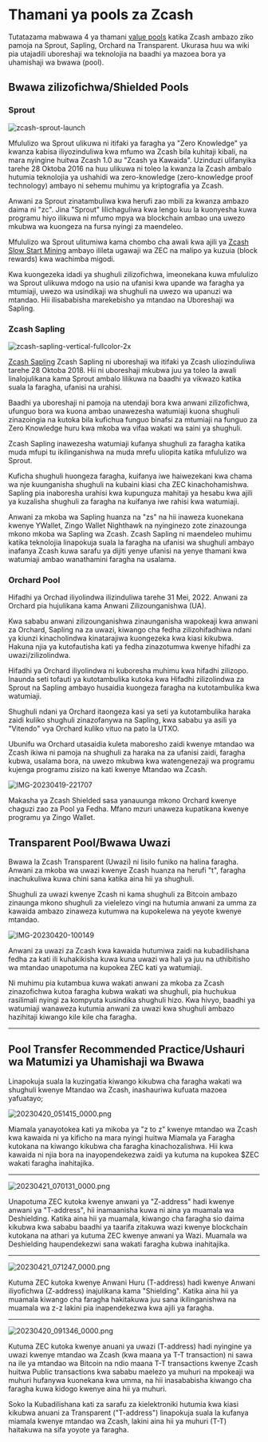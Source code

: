 # Thamani ya pools za Zcash

Tutatazama mabwawa 4 ya thamani [value pools](https://zcash.readthedocs.io/en/latest/rtd_pages/addresses.html)  katika Zcash ambazo ziko pamoja na Sprout, Sapling, Orchard na Transparent. Ukurasa huu wa wiki pia utajadili uboreshaji wa teknolojia na baadhi ya mazoea bora ya uhamishaji wa bwawa (pool).


## Bwawa zilizofichwa/Shielded Pools

### Sprout


![zcash-sprout-launch](https://user-images.githubusercontent.com/81990132/233535478-a84724d7-cb0e-4ad8-bfcc-499f665fba24.png)


Mfululizo wa Sprout ulikuwa ni itifaki ya faragha ya "Zero Knowledge" ya kwanza kabisa iliyozinduliwa kwa mfumo wa Zcash bila kuhitaji kibali, na mara nyingine huitwa Zcash 1.0 au "Zcash ya Kawaida". Uzinduzi ulifanyika tarehe 28 Oktoba 2016 na huu ulikuwa ni toleo la kwanza la Zcash ambalo hutumia teknolojia ya ushahidi wa zero-knowledge (zero-knowledge proof technology) ambayo ni sehemu muhimu ya kriptografia ya Zcash.


Anwani za Sprout zinatambuliwa kwa herufi zao mbili za kwanza ambazo daima ni "zc". Jina "Sprout" lilichaguliwa kwa lengo kuu la kuonyesha kuwa programu hiyo ilikuwa ni mfumo mpya wa blockchain ambao una uwezo mkubwa wa kuongeza na fursa nyingi za maendeleo.

Mfululizo wa Sprout ulitumiwa kama chombo cha awali kwa ajili ya [Zcash Slow Start Mining](https://electriccoin.co/blog/slow-start-and-mining-ecosystem/) ambayo ilileta ugawaji wa ZEC na malipo ya kuzuia (block rewards) kwa wachimba migodi.

Kwa kuongezeka idadi ya shughuli zilizofichwa, imeonekana kuwa mfululizo wa Sprout ulikuwa mdogo na usio na ufanisi kwa upande wa faragha ya mtumiaji, uwezo wa usindikaji wa shughuli na uwezo wa upanuzi wa mtandao. Hii ilisababisha marekebisho ya mtandao na Uboreshaji wa Sapling.


### Zcash Sapling

![zcash-sapling-vertical-fullcolor-2x](https://user-images.githubusercontent.com/81990132/233535552-f04b727e-078f-483a-8fbc-1628486be0c8.png)

[Zcash Sapling](https://z.cash/upgrade/sapling) Zcash Sapling ni uboreshaji wa itifaki ya Zcash uliozinduliwa tarehe 28 Oktoba 2018. Hii ni uboreshaji mkubwa juu ya toleo la awali linalojulikana kama Sprout ambalo lilikuwa na baadhi ya vikwazo katika suala la faragha, ufanisi na urahisi.

Baadhi ya uboreshaji ni pamoja na utendaji bora kwa anwani zilizofichwa, ufunguo bora wa kuona ambao unawezesha watumiaji kuona shughuli zinazoingia na kutoka bila kufichua funguo binafsi za mtumiaji na funguo za Zero Knowledge huru kwa mkoba wa vifaa wakati wa saini ya shughuli. 

Zcash Sapling inawezesha watumiaji kufanya shughuli za faragha katika muda mfupi tu ikilinganishwa na muda mrefu uliopita katika mfululizo wa Sprout. 


Kuficha shughuli huongeza faragha, kuifanya iwe haiwezekani kwa chama wa nje kuunganisha shughuli na kubaini kiasi cha ZEC kinachohamishwa. Sapling pia inaboresha urahisi kwa kupunguza mahitaji ya hesabu kwa ajili ya kuzalisha shughuli za faragha na kuifanya iwe rahisi kwa watumiaji.

Anwani za mkoba wa Sapling huanza na "zs" na hii inaweza kuonekana kwenye YWallet, Zingo Wallet Nighthawk na nyinginezo zote zinazounga mkono mkoba wa Sapling wa Zcash. Zcash Sapling ni maendeleo muhimu katika teknolojia linapokuja suala la faragha na ufanisi wa shughuli ambayo inafanya Zcash kuwa sarafu ya dijiti yenye ufanisi na yenye thamani kwa watumiaji ambao wanathamini faragha na usalama.

### Orchard Pool

Hifadhi ya Orchad iliyolindwa ilizinduliwa tarehe 31 Mei, 2022. Anwani za Orchard pia hujulikana kama Anwani Zilizounganishwa (UA).

Kwa sababu anwani zilizounganishwa zinaunganisha wapokeaji kwa anwani za Orchard, Sapling na za uwazi, kiwango cha fedha zilizohifadhiwa ndani ya kiunzi kinacholindwa kinatarajiwa kuongezeka kwa kiasi kikubwa. Hakuna njia ya kutofautisha kati ya fedha zinazotumwa kwenye hifadhi za uwazi/zilizolindwa.

Hifadhi ya Orchard iliyolindwa ni kuboresha muhimu kwa hifadhi zilizopo. Inaunda seti tofauti ya kutotambulika kutoka kwa Hifadhi zilizolindwa za Sprout na Sapling ambayo husaidia kuongeza faragha na kutotambulika kwa watumiaji.

Shughuli ndani ya Orchard itaongeza kasi ya seti ya kutotambulika haraka zaidi kuliko shughuli zinazofanywa na Sapling, kwa sababu ya asili ya "Vitendo" vya Orchard kuliko vituo na pato la UTXO.

Ubunifu wa Orchard utasaidia kuleta maboresho zaidi kwenye mtandao wa Zcash ikiwa ni pamoja na shughuli za haraka na za ufanisi zaidi, faragha kubwa, usalama bora, na uwezo mkubwa kwa watengenezaji wa programu kujenga programu zisizo na kati kwenye Mtandao wa Zcash.

![IMG-20230419-221707](https://user-images.githubusercontent.com/81990132/233535609-6bf85926-567d-42ff-8b3f-9123afe98f65.jpg)

Makasha ya Zcash Shielded sasa yanauunga mkono Orchard kwenye chaguzi zao za Pool ya Fedha. Mfano mzuri unaweza kupatikana kwenye programu ya Zingo Wallet. 


## Transparent Pool/Bwawa Uwazi

Bwawa la Zcash Transparent (Uwazi) ni lisilo funiko na halina faragha. Anwani za mkoba wa uwazi kwenye Zcash huanza na herufi "t", faragha inachukuliwa kuwa chini sana katika aina hii ya shughuli.

Shughuli za uwazi kwenye Zcash ni kama shughuli za Bitcoin ambazo zinaunga mkono shughuli za vielelezo vingi na hutumia anwani za umma za kawaida ambazo zinaweza kutumwa na kupokelewa na yeyote kwenye mtandao.


![IMG-20230420-100149](https://user-images.githubusercontent.com/81990132/233535663-bc536044-2537-41b2-9acb-69b3613e9ab6.jpg)

Anwani za uwazi za Zcash kwa kawaida hutumiwa zaidi na kubadilishana fedha za kati ili kuhakikisha kuwa kuna uwazi wa hali ya juu na uthibitisho wa mtandao unapotuma na kupokea ZEC kati ya watumiaji.

Ni muhimu pia kutambua kuwa wakati anwani za mkoba za Zcash zinazofichwa kutoa faragha kubwa wakati wa shughuli, pia huchukua rasilimali nyingi za kompyuta kusindika shughuli hizo. Kwa hivyo, baadhi ya watumiaji wanaweza kutumia anwani za uwazi kwa shughuli ambazo hazihitaji kiwango kile kile cha faragha.

---
### 

## Pool Transfer Recommended Practice/Ushauri wa Matumizi ya Uhamishaji wa Bwawa


Linapokuja suala la kuzingatia kiwango kikubwa cha faragha wakati wa shughuli kwenye Mtandao wa Zcash, inashauriwa kufuata mazoea yafuatayo;

![20230420_051415_0000.png](https://user-images.githubusercontent.com/38798812/233546739-e9076b2d-bcb5-40a1-96a8-25284dff0786.png)

Miamala yanayotokea kati ya mikoba ya "z to z" kwenye mtandao wa Zcash kwa kawaida ni ya kificho na mara nyingi huitwa Miamala ya Faragha kutokana na kiwango kikubwa cha faragha kinachozalishwa. Hii kwa kawaida ni njia bora na inayopendekezwa zaidi ya kutuma na kupokea $ZEC wakati faragha inahitajika. 

---
![20230421_070131_0000.png](https://user-images.githubusercontent.com/38798812/233552931-d69f4ef3-b065-4d61-8e6b-adbc2edc4d70.png)

Unapotuma ZEC kutoka kwenye anwani ya "Z-address" hadi kwenye anwani ya "T-address", hii inamaanisha kuwa ni aina ya muamala wa Deshielding. Katika aina hii ya muamala, kiwango cha faragha sio daima kikubwa kwa sababu baadhi ya taarifa zitakuwa wazi kwenye blockchain kutokana na athari ya kutuma ZEC kwenye anwani ya Wazi. Muamala wa Deshielding haupendekezwi sana wakati faragha kubwa inahitajika. 

---

![20230421_071247_0000.png](https://user-images.githubusercontent.com/38798812/233555082-455fbcbd-c685-4c1d-91f2-2d911e6a6273.png)

Kutuma ZEC kutoka kwenye Anwani Huru (T-address) hadi kwenye Anwani iliyofichwa (Z-address) inajulikana kama "Shielding". Katika aina hii ya muamala kiwango cha faragha hakitakuwa juu sana ikilinganishwa na muamala wa z-z lakini pia inapendekezwa kwa ajili ya faragha.


---

![20230420_091346_0000.png](https://user-images.githubusercontent.com/38798812/233546890-5580a7b9-e8c5-4e2c-a248-3f6338bbe0d1.png)

Kutuma ZEC kutoka kwenye anuani ya uwazi (T-address) hadi nyingine ya uwazi kwenye mtandao wa Zcash (kwa maana ya T-T transaction) ni sawa na ile ya mtandao wa Bitcoin na ndio maana T-T transactions kwenye Zcash huitwa Public transactions kwa sababu maelezo ya muhuri na mpokeaji wa muhuri hufanywa kuonekana kwa umma, na hii inasababisha kiwango cha faragha kuwa kidogo kwenye aina hii ya muhuri.

Soko la Kubadilishana kati za sarafu za kielektroniki hutumia kwa kiasi kikubwa anuani za Transparent ("T-address") linapokuja suala la kufanya miamala kwenye mtandao wa Zcash, lakini aina hii ya muhuri (T-T) haitakuwa na sifa yoyote ya faragha.

